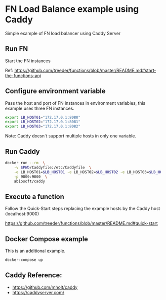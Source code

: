 # FN Load Balance example using Caddy

Simple example of FN load balancer using Caddy Server


## Run FN

Start the FN instances

Ref: https://github.com/treeder/functions/blob/master/README.md#start-the-functions-api


## Configure environment variable

Pass the host and port of FN instances in environment variables, 
this example uses three FN instances.

```sh
export LB_HOST01="172.17.0.1:8080"
export LB_HOST02="172.17.0.1:8081"
export LB_HOST03="172.17.0.1:8082"
```

Note: Caddy doesn't support multiple hosts in only one variable. 


## Run Caddy

```sh
docker run --rm  \
    -v $PWD/Caddyfile:/etc/Caddyfile  \
    -e LB_HOST01=$LB_HOST01 -e LB_HOST02=$LB_HOST02 -e LB_HOST03=$LB_HOST03 \
    -p 9000:9000  \
    abiosoft/caddy
```

## Execute a function

Follow the Quick-Start steps replacing the example hosts by the Caddy host (localhost:9000)

https://github.com/treeder/functions/blob/master/README.md#quick-start


## Docker Compose example

This is an additional example.

```sh
docker-compose up
```


## Caddy Reference: 

* https://github.com/mholt/caddy
* https://caddyserver.com/


